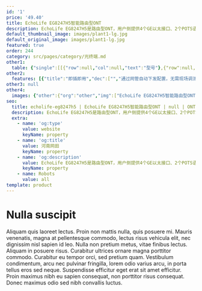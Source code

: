 ```yaml
---
id: '1'
price: '49.40'
title: EchoLife EG8247H5智能路由型ONT
description: EchoLife EG8247H5是路由型ONT，用户侧提供4个GE以太接口、2个POTS语音接口、1个CATV接口，1个USB接口、支持2.4GWi-Fi无线接入功能，为用户提供全业务接入解决方案。
default_thumbnail_image: images/plant1-lg.jpg
default_original_image: images/plant1-lg.jpg
featured: true
order: 244
category: src/pages/category/光终端.md
other1: 
  table: {"single":[[{"row":null,"col":null,"text":"型号"},{"row":null,"col":null,"text":"EchoLife EG8247H5"}],[{"row":null,"col":null,"text":"类型"},{"row":null,"col":null,"text":"路由型"}],[{"row":null,"col":null,"text":"尺寸（长×宽×高）"},{"row":null,"col":null,"text":"199 mm x 135 mm x 30 mm（不带天线）"}],[{"row":null,"col":null,"text":"运行温度"},{"row":null,"col":null,"text":"0°C～+40°C"}],[{"row":null,"col":null,"text":"运行湿度"},{"row":null,"col":null,"text":"5% RH～95% RH，非凝结"}],[{"row":null,"col":null,"text":"电源适配器"},{"row":null,"col":null,"text":"100V～240V AC，50/60Hz"}],[{"row":null,"col":null,"text":"整机供电"},{"row":null,"col":null,"text":"11V～14V DC，1A"}],[{"row":null,"col":null,"text":"网络侧接口"},{"row":null,"col":null,"text":"GPON"}],[{"row":null,"col":null,"text":"用户侧接口"},{"row":null,"col":null,"text":"2POTS+4GE+CATV+2.4G Wi-Fi+1USB"}],[{"row":null,"col":null,"text":"指示灯"},{"row":null,"col":null,"text":"POWER/PON/LOS/LAN1/LAN2/LAN3/LAN4/TEL/USB/WLAN/WPS"}]]}
other2:
  features: [{"title":"即插即用","dec":["","通过网管自动下发配置，无需现场调测，高效运维",""]},{"title":"全方位的Triple Play服务","dec":["","提供丰富的接口，实现上网、语音等多种接入业务，为用户提供全方位的Triple Play服务",""]},{"title":"绿色节能","dec":["","采用高集成SOC芯片，单芯片集成PON，语音，网关及LSW等模块，节能25％",""]}]
other3: null
other4:
  images: {"other":{"org":"other","img":["EchoLife EG8247H5智能路由型ONT.png"]}}
seo:
  title: echolife-eg8247h5 | EchoLife EG8247H5智能路由型ONT | null | ONT | 光终端 | 企业光网络
  description: EchoLife EG8247H5是路由型ONT，用户侧提供4个GE以太接口、2个POTS语音接口、1个CATV接口，1个USB接口、支持2.4GWi-Fi无线接入功能，为用户提供全业务接入解决方案。
  extra:
    - name: 'og:type'
      value: website
      keyName: property
    - name: 'og:title'
      value: 河南网田
      keyName: property
    - name: 'og:description'
      value: EchoLife EG8247H5是路由型ONT，用户侧提供4个GE以太接口、2个POTS语音接口、1个CATV接口，1个USB接口、支持2.4GWi-Fi无线接入功能，为用户提供全业务接入解决方案。
      keyName: property
    - name: Robots
      value: all
template: product
---
```


# Nulla suscipit

Aliquam quis laoreet lectus. Proin non mattis nulla, quis posuere mi. Mauris venenatis, magna at pellentesque commodo, lectus risus vehicula elit, nec dignissim nisl sapien id leo. Nulla non pretium metus, vitae finibus lectus. Aliquam in posuere risus. Curabitur ultrices ornare magna porttitor commodo. Curabitur eu tempor orci, sed pretium quam. Vestibulum condimentum, arcu nec pulvinar fringilla, lorem odio varius arcu, in porta tellus eros sed neque. Suspendisse efficitur eget erat sit amet efficitur. Proin maximus nibh eu sapien consequat, non porttitor risus consequat. Donec maximus odio sed nibh convallis luctus.